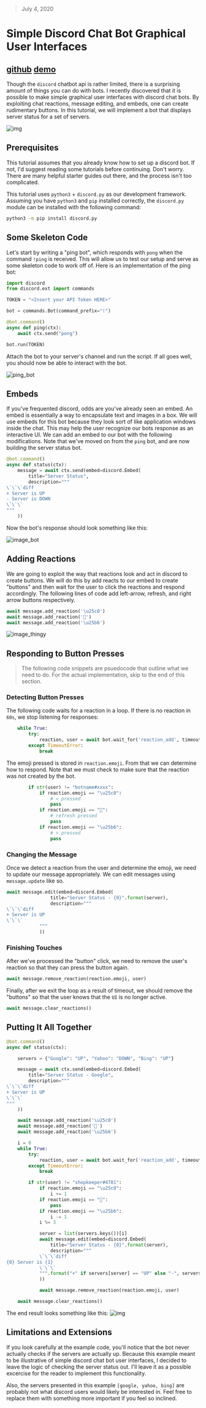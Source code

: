 > July 4, 2020

# Simple Discord Chat Bot Graphical User Interfaces
[github](repo://discord-bot-ui) [demo](demo://discord-ui)
---

Though the `discord` chatbot api is rather limited, there is a surprising amount of things you can do with bots.  I recently discovered that it is possible to make simple graphical user interfaces with discord chat bots.  By exploiting chat reactions, message editing, and embeds, one can create rudimentary buttons.  In this tutorial, we will implement a bot that displays server status for a set of servers.

![img](/img/bot_final.png)

## Prerequisites

This tutorial assumes that you already know how to set up a discord bot.  If not, I'd suggest reading some tutorials before continuing.  Don't worry.  There are many helpful starter guides out there, and the process isn't too complicated.  

This tutorial uses `python3` + `discord.py` as our development framework.  Assuming you have `python3` and `pip` installed correctly, the `discord.py` module can be installed with the following command:
```sh
python3 -m pip install discord.py
```

## Some Skeleton Code

Let's start by writing a "ping bot", which responds with `pong` when the command `!ping` is received.  This will allow us to test our setup and serve as some skeleton code to work off of.  Here is an implementation of the ping bot:
```python
import discord
from discord.ext import commands

TOKEN = "<Insert your API Token HERE>"

bot = commands.Bot(command_prefix="!")

@bot.command()
async def ping(ctx):
    await ctx.send("pong")

bot.run(TOKEN)
```
Attach the bot to your server's channel and run the script.  If all goes well, you should now be able to interact with the bot.

![ping_bot](/img/ping_bot.png)

## Embeds

If you've frequented discord, odds are you've already seen an embed.  An embed is essentially a way to encapsulate text and images in a box.  We will use embeds for this bot because they look sort of like application windows inside the chat.  This may help the user recognize our bots response as an interactive UI.  We can add an embed to our bot with the following modifications.  Note that we've moved on from the `ping` bot, and are now building the server status bot.
```python
@bot.command()
async def status(ctx):
    message = await ctx.send(embed=discord.Embed(
        title="Server Status",
        description="""
\`\`\`diff
+ Server is UP
- Server is DOWN
\`\`\`
"""
    ))
```
Now the bot's response should look something like this:

![image_bot](/img/embed\.png)

## Adding Reactions

We are going to exploit the way that reactions look and act in discord to create buttons.  We will do this by add reacts to our embed to create "buttons" and then wait for the user to click the reactions and respond accordingly.  The following lines of code add left-arrow, refresh, and right arrow buttons respectively.

```python
await message.add_reaction('\u25c0')
await message.add_reaction('🔄')
await message.add_reaction('\u25b6')
```
![image_thingy](/img/bot_reactions.png)

## Responding to Button Presses

> The following code snippets are psuedocode that outline what we need to do.  For the actual implementation, skip to the end of this section.

### Detecting Button Presses

The following code waits for a reaction in a loop.  If there is no reaction in `60s`, we stop listening for responses:

```python
    while True:
        try:
            reaction, user = await bot.wait_for('reaction_add', timeout=60.0)
        except TimeoutError:
            break
```

The emoji pressed is stored in `reaction.emoji`.  From that we can determine how to respond.  Note that we must check to make sure that the reaction was not created by the bot.

```python
        if str(user) != "botname#xxxx":
            if reaction.emoji == "\u25c0":
                # < pressed
                pass
            if reaction.emoji == "🔄":
                # refresh pressed
                pass
            if reaction.emoji == "\u25b6":
                # > pressed
                pass
```
### Changing the Message

Once we detect a reaction from the user and determine the emoji, we need to update our message appropriately.  We can edit messages using `message.update` like so.

```python
await message.edit(embed=discord.Embed(
                title="Server Status - {0}".format(server),
                description="""
\`\`\`diff
+ Server is UP
\`\`\`
            """
            ))
```

### Finishing Touches

After we've processed the "button" click, we need to remove the user's reaction so that they can press the button again.  

```python
await message.remove_reaction(reaction.emoji, user)
```

Finally, after we exit the loop as a result of timeout, we should remove the "buttons" so that the user knows that the `UI` is no longer active.

```python
await message.clear_reactions()
```

## Putting It All Together

```python
@bot.command()
async def status(ctx):

    servers = {"Google": "UP", "Yahoo": "DOWN", "Bing": "UP"}

    message = await ctx.send(embed=discord.Embed(
        title="Server Status - Google",
        description="""
\`\`\`diff
+ Server is UP
\`\`\`
"""
    ))

    await message.add_reaction('\u25c0')
    await message.add_reaction('🔄')
    await message.add_reaction('\u25b6')

    i = 0
    while True:
        try:
            reaction, user = await bot.wait_for('reaction_add', timeout=60.0)
        except TimeoutError:
            break

        if str(user) != "shopkeeper#4781":
            if reaction.emoji == "\u25c0":
                i += 1
            if reaction.emoji == "🔄":
                pass
            if reaction.emoji == "\u25b6":
                i -= 1
            i %= 3

            server = list(servers.keys())[i]
            await message.edit(embed=discord.Embed(
                title="Server Status - {0}".format(server),
                description="""
            \`\`\`diff
{0} Server is {1}
            \`\`\`
            """.format("+" if servers[server] == "UP" else "-", servers[server])
            ))

            await message.remove_reaction(reaction.emoji, user)

    await message.clear_reactions()
```
The end result looks something like this:
![img](/img/bot_final.png)

## Limitations and Extensions

If you look carefully at the example code, you'll notice that the bot never actually checks if the servers are actually up.  Because this example meant to be illustrative of simple discord chat bot user interfaces, I decided to leave the logic of checking the server status out.  I'll leave it as a possible excercise for the reader to implement this functionality.

Also, the servers presented in this example `[google, yahoo, bing]` are probably not what discord users would likely be interested in.  Feel free to replace them with something more important if you feel so inclined.
